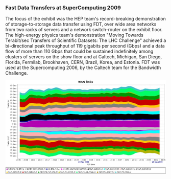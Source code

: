 ### Fast Data Transfers at SuperComputing 2009
The focus of the exhibit was the HEP team's record-breaking demonstration of storage-to-storage data transfer using FDT, over wide area networks from two racks of servers and a network switch-router on the exhibit floor. The high-energy physics team's demonstration "Moving Towards Terabit/sec Transfers of Scientific Datasets: The LHC Challenge" achieved a bi-directional peak throughput of 119 gigabits per second (Gbps) and a data flow of more than 110 Gbps that could be sustained indefinitely among clusters of servers on the show floor and at Caltech, Michigan, San Diego, Florida, Fermilab, Brookhaven, CERN, Brazil, Korea, and Estonia. FDT was used at the Supercomputing 2006, by the Caltech team for the Bandwidth Challenge.

![FDT @ SC09 Image](/img/results09_2.jpg)
